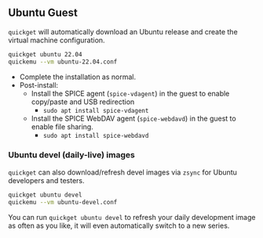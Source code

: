 
## Ubuntu Guest

`quickget` will automatically download an Ubuntu release and create the
virtual machine configuration.

```bash
quickget ubuntu 22.04
quickemu --vm ubuntu-22.04.conf
```

* Complete the installation as normal.
* Post-install:
  * Install the SPICE agent (`spice-vdagent`) in the guest to enable copy/paste and USB redirection
    * `sudo apt install spice-vdagent`
  * Install the SPICE WebDAV agent (`spice-webdavd`) in the guest to enable file sharing.
    * `sudo apt install spice-webdavd`

### Ubuntu devel (daily-live) images

`quickget` can also download/refresh devel images via `zsync` for Ubuntu
developers and testers.

```bash
quickget ubuntu devel
quickemu --vm ubuntu-devel.conf
```

You can run `quickget ubuntu devel` to refresh your daily development image as
often as you like, it will even automatically switch to a new series.
